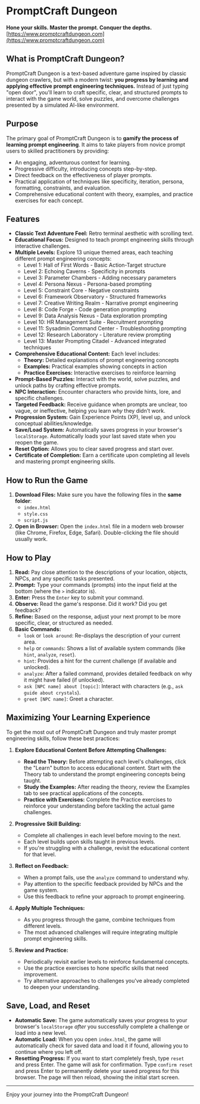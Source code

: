 # PromptCraft Dungeon

**Hone your skills. Master the prompt. Conquer the depths.**
[https://www.promptcraftdungeon.com](https://www.promptcraftdungeon.com)

## What is PromptCraft Dungeon?

PromptCraft Dungeon is a text-based adventure game inspired by classic dungeon crawlers, but with a modern twist: **you progress by learning and applying effective prompt engineering techniques.** Instead of just typing "open door", you'll learn to craft specific, clear, and structured prompts to interact with the game world, solve puzzles, and overcome challenges presented by a simulated AI-like environment.

## Purpose

The primary goal of PromptCraft Dungeon is to **gamify the process of learning prompt engineering**. It aims to take players from novice prompt users to skilled practitioners by providing:

* An engaging, adventurous context for learning.
* Progressive difficulty, introducing concepts step-by-step.
* Direct feedback on the effectiveness of player prompts.
* Practical application of techniques like specificity, iteration, persona, formatting, constraints, and evaluation.
* Comprehensive educational content with theory, examples, and practice exercises for each concept.

## Features

* **Classic Text Adventure Feel:** Retro terminal aesthetic with scrolling text.
* **Educational Focus:** Designed to teach prompt engineering skills through interactive challenges.
* **Multiple Levels:** Explore 13 unique themed areas, each teaching different prompt engineering concepts:
  * Level 1: Hall of First Words - Basic Action-Target structure
  * Level 2: Echoing Caverns - Specificity in prompts
  * Level 3: Parameter Chambers - Adding necessary parameters
  * Level 4: Persona Nexus - Persona-based prompting
  * Level 5: Constraint Core - Negative constraints
  * Level 6: Framework Observatory - Structured frameworks
  * Level 7: Creative Writing Realm - Narrative prompt engineering
  * Level 8: Code Forge - Code generation prompting
  * Level 9: Data Analysis Nexus - Data exploration prompting
  * Level 10: HR Management Suite - Recruitment prompting
  * Level 11: Sysadmin Command Center - Troubleshooting prompting
  * Level 12: Research Laboratory - Literature review prompting
  * Level 13: Master Prompting Citadel - Advanced integrated techniques
* **Comprehensive Educational Content:** Each level includes:
  * **Theory:** Detailed explanations of prompt engineering concepts
  * **Examples:** Practical examples showing concepts in action
  * **Practice Exercises:** Interactive exercises to reinforce learning
* **Prompt-Based Puzzles:** Interact with the world, solve puzzles, and unlock paths by crafting effective prompts.
* **NPC Interaction:** Encounter characters who provide hints, lore, and specific challenges.
* **Targeted Feedback:** Receive guidance when prompts are unclear, too vague, or ineffective, helping you learn *why* they didn't work.
* **Progression System:** Gain Experience Points (XP), level up, and unlock conceptual abilities/knowledge.
* **Save/Load System:** Automatically saves progress in your browser's `localStorage`. Automatically loads your last saved state when you reopen the game.
* **Reset Option:** Allows you to clear saved progress and start over.
* **Certificate of Completion:** Earn a certificate upon completing all levels and mastering prompt engineering skills.

## How to Run the Game

1. **Download Files:** Make sure you have the following files in the **same folder**:
   * `index.html`
   * `style.css`
   * `script.js`
2. **Open in Browser:** Open the `index.html` file in a modern web browser (like Chrome, Firefox, Edge, Safari). Double-clicking the file should usually work.

## How to Play

1. **Read:** Pay close attention to the descriptions of your location, objects, NPCs, and any specific tasks presented.
2. **Prompt:** Type your commands (prompts) into the input field at the bottom (where the `>` indicator is).
3. **Enter:** Press the `Enter` key to submit your command.
4. **Observe:** Read the game's response. Did it work? Did you get feedback?
5. **Refine:** Based on the response, adjust your next prompt to be more specific, clear, or structured as needed.
6. **Basic Commands:**
   * `look` or `look around`: Re-displays the description of your current area.
   * `help` or `commands`: Shows a list of available system commands (like `hint`, `analyze`, `reset`).
   * `hint`: Provides a hint for the current challenge (if available and unlocked).
   * `analyze`: After a failed command, provides detailed feedback on why it might have failed (if unlocked).
   * `ask [NPC name] about [topic]`: Interact with characters (e.g., `ask guide about crystals`).
   * `greet [NPC name]`: Greet a character.

## Maximizing Your Learning Experience

To get the most out of PromptCraft Dungeon and truly master prompt engineering skills, follow these best practices:

1. **Explore Educational Content Before Attempting Challenges:**
   * **Read the Theory:** Before attempting each level's challenges, click the "Learn" button to access educational content. Start with the Theory tab to understand the prompt engineering concepts being taught.
   * **Study the Examples:** After reading the theory, review the Examples tab to see practical applications of the concepts.
   * **Practice with Exercises:** Complete the Practice exercises to reinforce your understanding before tackling the actual game challenges.

2. **Progressive Skill Building:**
   * Complete all challenges in each level before moving to the next.
   * Each level builds upon skills taught in previous levels.
   * If you're struggling with a challenge, revisit the educational content for that level.

3. **Reflect on Feedback:**
   * When a prompt fails, use the `analyze` command to understand why.
   * Pay attention to the specific feedback provided by NPCs and the game system.
   * Use this feedback to refine your approach to prompt engineering.

4. **Apply Multiple Techniques:**
   * As you progress through the game, combine techniques from different levels.
   * The most advanced challenges will require integrating multiple prompt engineering skills.

5. **Review and Practice:**
   * Periodically revisit earlier levels to reinforce fundamental concepts.
   * Use the practice exercises to hone specific skills that need improvement.
   * Try alternative approaches to challenges you've already completed to deepen your understanding.

## Save, Load, and Reset

* **Automatic Save:** The game automatically saves your progress to your browser's `localStorage` *after* you successfully complete a challenge or load into a new level.
* **Automatic Load:** When you open `index.html`, the game will automatically check for saved data and load it if found, allowing you to continue where you left off.
* **Resetting Progress:** If you want to start completely fresh, type `reset` and press Enter. The game will ask for confirmation. Type `confirm reset` and press Enter to permanently delete your saved progress for this browser. The page will then reload, showing the initial start screen.

---

Enjoy your journey into the PromptCraft Dungeon!
